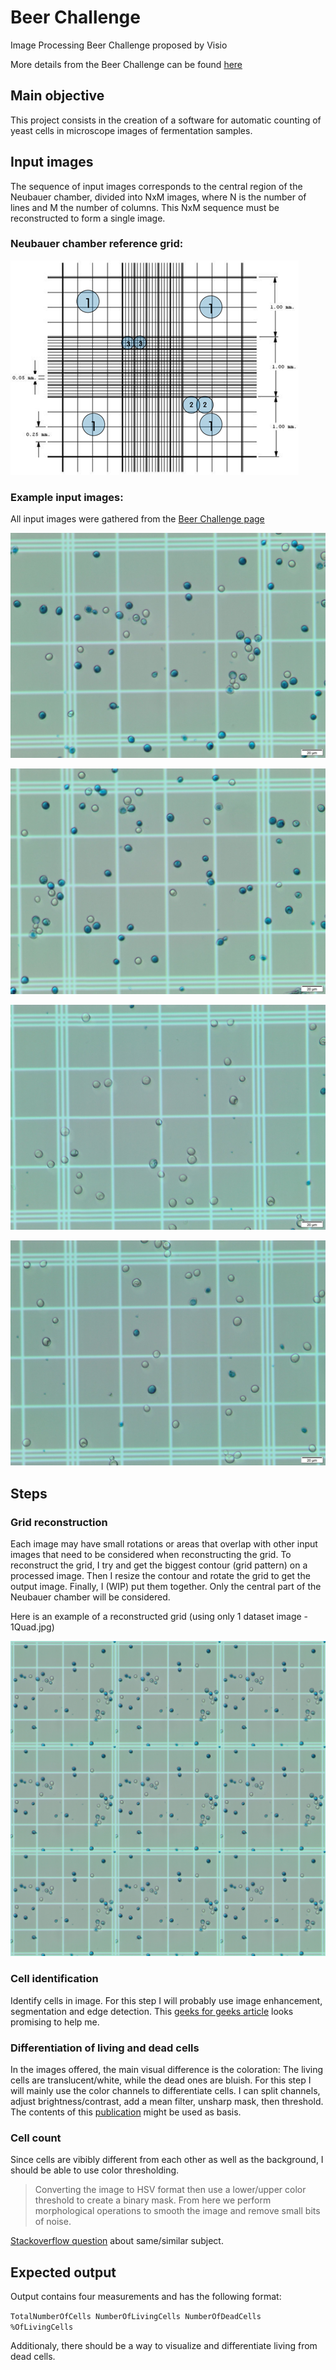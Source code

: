 # Beer Challenge
Image Processing Beer Challenge proposed by Visio

More details from the Beer Challenge can be found [here](https://www.notion.so/Proposta-de-Projeto-336e8afb603447109116a61d147c0e09)

## Main objective
This project consists in the creation of a software for automatic counting of yeast cells in microscope images of fermentation samples.

## Input images
The sequence of input images corresponds to the central region of the Neubauer chamber, divided into NxM images, where N is the number of lines and M the number of columns. This NxM sequence must be reconstructed to form a single image.

### Neubauer chamber reference grid:
![Neubauer chamber](./images/neubauer_grid.png)

### Example input images:
All input images were gathered from the [Beer Challenge page](https://www.notion.so/Proposta-de-Projeto-336e8afb603447109116a61d147c0e09)

![Input image 1](./dataset/1Quad.jpg)

![Input image 2](./dataset/2Quad.jpg)

![Input image 3](./dataset/7Quad2.jpg)

![Input image 4](./dataset/8Quad2.jpg)

## Steps

### Grid reconstruction

Each image may have small rotations or areas that overlap with other input images that need to be considered when reconstructing the grid.
To reconstruct the grid, I try and get the biggest contour (grid pattern) on a processed image. Then I resize the contour and rotate the grid to get the output image. Finally, I (WIP) put them together. Only the central part of the Neubauer chamber will be considered.

Here is an example of a reconstructed grid (using only 1 dataset image - 1Quad.jpg)

![Reconstructed grid image](./reconstructed.jpg)

### Cell identification

Identify cells in image. For this step I will probably use image enhancement, segmentation and edge detection.
This [geeks for geeks article](https://www.geeksforgeeks.org/python-blood-cell-identification-using-image-processing/) looks promising to help me.

### Differentiation of living and dead cells

In the images offered, the main visual difference is the coloration: The living cells are translucent/white, while the dead ones are bluish.
For this step I will mainly use the color channels to differentiate cells. I can split channels, adjust brightness/contrast, add a mean filter, unsharp mask, then threshold.
The contents of this [publication](https://www.researchgate.net/publication/51021408_Digital_Image_Processing_of_LiveDead_Staining) might be used as basis.

### Cell count

Since cells are vibibly different from each other as well as the background, I should be able to use color thresholding. 
>Converting the image to HSV format then use a lower/upper color threshold to create a binary mask. From here we perform morphological operations to smooth the image and remove small bits of noise.

[Stackoverflow question](https://stackoverflow.com/questions/58751101/count-number-of-cells-in-the-image) about same/similar subject.

## Expected output

Output contains four measurements and has the following format:

`TotalNumberOfCells NumberOfLivingCells NumberOfDeadCells %OfLivingCells`

Additionaly, there should be a way to visualize and differentiate living from dead cells.

